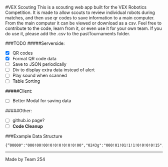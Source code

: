 #VEX Scouting
This is a scouting web app built for the VEX Robotics Competition. It is made to allow scouts to review individual robots during matches, and then use qr codes to save information to a main computer. From the main computer it can be viewed or download as a csv. Feel free to contribute to the code, learn from it, or even use it for your own team. If you do use it, please add the .csv to the pastTournaments folder.

###TODO
#####Serverside:
- [X] QR codes
- [X] Format QR code data
- [ ] Save to JSON periodically
- [ ] Div to display extra data instead of alert
- [ ] Play sound when scanned
- [ ] Table Sorting

#####Client:
- [ ] Better Modal for saving data

#####Other:
- [ ] github.io page?
- [ ] __Code Cleanup__

###Example Data Structure
```”
{“00000":"000!00!00!0!0!0!0!0!0!00","0243g":"000!01!01!1!1!0!0!0!0!15","0254g":"000!02!02!2!1!8!3!7!8!01","0254q":"000!01!02!2!1!0!0!0!0!04","teams":"0243g,00000,0254g,0254q"}"
```

***
Made by Team 254

